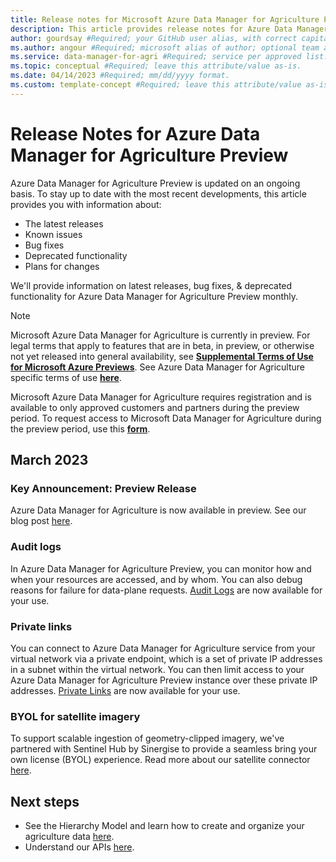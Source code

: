 ```yaml
---
title: Release notes for Microsoft Azure Data Manager for Agriculture Preview #Required; page title is displayed in search results. Include the brand.
description: This article provides release notes for Azure Data Manager for Agriculture Preview releases, improvements, bug fixes, and known issues. #Required; article description that is displayed in search results. 
author: gourdsay #Required; your GitHub user alias, with correct capitalization.
ms.author: angour #Required; microsoft alias of author; optional team alias.
ms.service: data-manager-for-agri #Required; service per approved list. slug assigned by ACOM.
ms.topic: conceptual #Required; leave this attribute/value as-is.
ms.date: 04/14/2023 #Required; mm/dd/yyyy format.
ms.custom: template-concept #Required; leave this attribute/value as-is.
---
```


# Release Notes for Azure Data Manager for Agriculture Preview 

Azure Data Manager for Agriculture Preview is updated on an ongoing basis. To stay up to date with the most recent developments, this article provides you with information about:

- The latest releases
- Known issues
- Bug fixes
- Deprecated functionality
- Plans for changes

 We'll provide information on latest releases, bug fixes, & deprecated functionality for Azure Data Manager for Agriculture Preview monthly.

> [!NOTE]
> Microsoft Azure Data Manager for Agriculture is currently in preview. For legal terms that apply to features that are in beta, in preview, or otherwise not yet released into general availability, see [**Supplemental Terms of Use for Microsoft Azure Previews**](https://azure.microsoft.com/support/legal/preview-supplemental-terms/). See Azure Data Manager for Agriculture specific terms of use [**here**](supplemental-terms-azure-data-manager-for-agriculture.md). 
>
> Microsoft Azure Data Manager for Agriculture requires registration and is available to only approved customers and partners during the preview period. To request access to Microsoft Data Manager for Agriculture during the preview period, use this [**form**](https://aka.ms/agridatamanager).

## March 2023

### Key Announcement: Preview Release
Azure Data Manager for Agriculture is now available in preview. See our blog post [here](https://azure.microsoft.com/blog/announcing-microsoft-azure-data-manager-for-agriculture-accelerating-innovation-across-the-agriculture-value-chain/).

### Audit logs
In Azure Data Manager for Agriculture Preview, you can monitor how and when your resources are accessed, and by whom. You can also debug reasons for failure for data-plane requests. [Audit Logs](how-to-set-up-audit-logs.md) are now available for your use.  

### Private links
You can connect to Azure Data Manager for Agriculture service from your virtual network via a private endpoint, which is a set of private IP addresses in a subnet within the virtual network. You can then limit access to your Azure Data Manager for Agriculture Preview instance over these private IP addresses. [Private Links](how-to-set-up-private-links.md) are now available for your use.  

### BYOL for satellite imagery
To support scalable ingestion of geometry-clipped imagery, we've partnered with Sentinel Hub by Sinergise to provide a seamless bring your own license (BYOL) experience. Read more about our satellite connector [here](concepts-ingest-satellite-imagery.md). 

## Next steps
* See the Hierarchy Model and learn how to create and organize your agriculture data  [here](./concepts-hierarchy-model.md).
* Understand our APIs [here](/rest/api/data-manager-for-agri).
